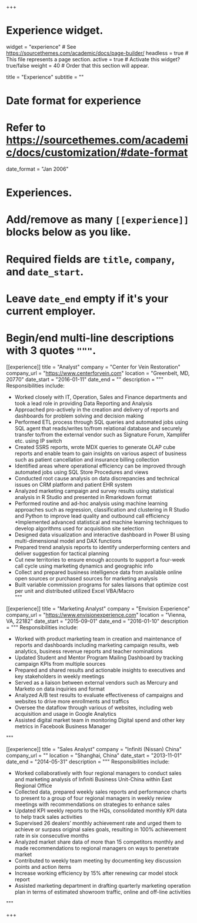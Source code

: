+++
# Experience widget.
widget = "experience"  # See https://sourcethemes.com/academic/docs/page-builder/
headless = true  # This file represents a page section.
active = true  # Activate this widget? true/false
weight = 40  # Order that this section will appear.

title = "Experience"
subtitle = ""

# Date format for experience
#   Refer to https://sourcethemes.com/academic/docs/customization/#date-format
date_format = "Jan 2006"

# Experiences.
#   Add/remove as many `[[experience]]` blocks below as you like.
#   Required fields are `title`, `company`, and `date_start`.
#   Leave `date_end` empty if it's your current employer.
#   Begin/end multi-line descriptions with 3 quotes `"""`.
[[experience]]
  title = "Analyst"
  company = "Center for Vein Restoration"
  company_url = "https://www.centerforvein.com"
  location = "Greenbelt, MD, 20770"
  date_start = "2016-01-11"
  date_end = ""
  description = """
  Responsibilities include:
  * Worked closely with IT, Operation, Sales and Finance departments and took a lead role in providing Data Reporting and Analysis
  * Approached pro-actively in the creation and delivery of reports and dashboards for problem solving and decision making
  * Performed ETL process through SQL queries and automated jobs using SQL agent that reads/writes to/from relational database and securely transfer to/from the external vendor such as Signature Forum, Xamplifer etc. using IP switch
  * Created SSRS reports, wrote MDX queries to generate OLAP cube reports and enable team to gain insights on various aspect of business such as patient cancellation and insurance billing collection
  * Identified areas where operational efficiency can be improved through automated jobs using SQL Store Procedures and views
  * Conducted root cause analysis on data discrepancies and technical issues on CRM platform and patient EHR system
  * Analyzed marketing campaign and survey results using statistical analysis in R Studio and presented in Rmarkdown format
  * Performed routine and ad-hoc analysis using machine learning approaches such as regression, classification and clustering in R Studio and Python to improve lead quality and outbound call efficiency
  *Implemented advanced statistical and machine learning techniques to develop algorithms used for acquisition site selection
  * Designed data visualization and interactive dashboard in Power BI using multi-dimensional model and DAX functions
  * Prepared trend analysis reports to identify underperforming centers and deliver suggestion for tactical planning
  * Cut new territories to ensure enough accounts to support a four-week call cycle using marketing dynamics and geographic info
  * Collect and prepared business intelligence data from available online open sources or purchased sources for marketing analysis
  * Built variable commission programs for sales liaisons that optimize cost per unit and distributed utilized Excel VBA/Macro  
  """

[[experience]]
  title = "Marketing Analyst"
  company = "Envision Experience"
  company_url = "https://www.envisionexperience.com"
  location = "Vienna, VA, 22182"
  date_start = "2015-09-01"
  date_end = "2016-01-10"
  description = """
  Responsibilities include:
  * Worked with product marketing team in creation and maintenance of reports and dashboards including marketing campaign results, web analytics, business revenue reports and teacher nominations
  * Updated Student and Mentor Program Mailing Dashboard by tracking campaign KPIs from multiple sources
  * Prepared and shared results and actionable insights to executives and key stakeholders in weekly meetings
  * Served as a liaison between external vendors such as Mercury and Marketo on data inquiries and format
  * Analyzed A/B test results to evaluate effectiveness of campaigns and websites to drive more enrollments and traffics
  * Oversee the dataflow through various of websites, including web acquisition and usage in Google Analytics
  * Assisted digital market team in monitoring Digital spend and other key metrics in Facebook Business Manager
  
  """

[[experience]]
  title = "Sales Analyst"
  company = "Infiniti (Nissan) China"
  company_url = ""
  location = "Shanghai, China"
  date_start = "2013-11-01"
  date_end = "2014-05-31"
  description = """
  Responsibilities include:
  * Worked collaboratively with four regional managers to conduct sales and marketing analysis of Infiniti
Business Unit-China within East Regional Office
  * Collected data, prepared weekly sales reports and performance charts to present to a group of four regional managers in weekly review meetings with recommendations on strategies to enhance sales
  * Updated KPI weekly reports to the HQs, consolidated monthly KPI data to help track sales activities
  * Supervised 26 dealers’ monthly achievement rate and urged them to achieve or surpass original sales goals, resulting in 100% achievement rate in six consecutive months
  * Analyzed market share data of more than 15 competitors monthly and made recommendations to regional managers on ways to penetrate market
  * Contributed to weekly team meeting by documenting key discussion points and action items
  * Increase working efficiency by 15% after renewing car model stock report
  * Assisted marketing department in drafting quarterly marketing operation plan in terms of estimated showroom traffic, online and off-line activities

  """




+++

